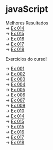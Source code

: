 # javaScript

Melhores Resultados <br>
-> <a href="https://ipneuhauser.github.io/javaScript/aula13/ex014/ex014.html" target="_blank">Ex 014</a><br>
-> <a href="https://ipneuhauser.github.io/javaScript/aula13/ex015/ex015.html" target="_blank">Ex 015</a><br>
-> <a href="https://ipneuhauser.github.io/javaScript/aula14/ex016/ex016.html" target="_blank">Ex 016</a><br>
-> <a href="https://ipneuhauser.github.io/javaScript/aula14/ex017/ex017.html" target="_blank">Ex 017</a><br>
-> <a href="https://ipneuhauser.github.io/javaScript/aula15/ex018/" target="_blank">Ex 018</a><br>
 
Exercícios do curso!

-> <a href="https://ipneuhauser.github.io/javaScript/aula04/ex001.html" target="_blank">Ex 001</a><br>
-> <a href="https://ipneuhauser.github.io/javaScript/aula06/ex002.html" target="_blank">Ex 002</a><br>
-> <a href="https://ipneuhauser.github.io/javaScript/aula06/ex003.html" target="_blank">Ex 003</a><br>
-> <a href="https://ipneuhauser.github.io/javaScript/aula06/ex004.html" target="_blank">Ex 004</a><br>
-> <a href="https://ipneuhauser.github.io/javaScript/aula09/ex005.html" target="_blank">Ex 005</a><br>
-> <a href="https://ipneuhauser.github.io/javaScript/aula10/ex006.html" target="_blank">Ex 006</a><br>
-> <a href="https://ipneuhauser.github.io/javaScript/aula10/ex007.html" target="_blank">Ex 007</a><br>
-> <a href="https://ipneuhauser.github.io/javaScript/aula11/ex009.html" target="_blank">Ex 009</a><br>
-> <a href="https://ipneuhauser.github.io/javaScript/aula11/ex010.html" target="_blank">Ex 010</a><br>
-> <a href="https://ipneuhauser.github.io/javaScript/aula13/ex014/ex014.html" target="_blank">Ex 014</a><br>
-> <a href="https://ipneuhauser.github.io/javaScript/aula13/ex015/ex015.html" target="_blank">Ex 015</a><br>
-> <a href="https://ipneuhauser.github.io/javaScript/aula13/ex015/ex015.html" target="_blank">Ex 015</a><br>
-> <a href="https://ipneuhauser.github.io/javaScript/aula14/ex016/" target="_blank">Ex 016</a><br>
-> <a href="https://ipneuhauser.github.io/javaScript/aula14/ex017/" target="_blank">Ex 017</a><br>
-> <a href="https://ipneuhauser.github.io/javaScript/aula15/ex018/" target="_blank">Ex 018</a><br>